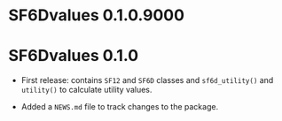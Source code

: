 # SF6Dvalues 0.1.0.9000

# SF6Dvalues 0.1.0

* First release: contains `SF12` and `SF6D` classes and `sf6d_utility()` and
    `utility()` to calculate utility values.

* Added a `NEWS.md` file to track changes to the package.
